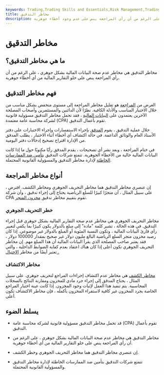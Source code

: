 ```yaml
---
keywords: Trading,Trading Skills and Essentials,Risk Management,Trading Skills
title: مخاطر التدقيق
description: مخاطر التدقيق هي مخاطر عدم صحة البيانات المالية بشكل جوهري ، على الرغم من أن رأي المراجعة ينص على عدم وجود أخطاء جوهرية.
---
```


# مخاطر التدقيق
## ما هي مخاطر التدقيق؟

مخاطر التدقيق هي مخاطر عدم صحة البيانات المالية بشكل جوهري ، على الرغم من أن رأي المراجعة ينص على خلو التقارير المالية من أي أخطاء جوهرية.

## فهم مخاطر التدقيق

الغرض من [المراجعة](/audit) هو تقليل مخاطر المراجعة إلى مستوى منخفض بشكل مناسب من خلال الاختبار المناسب والأدلة الكافية. نظرًا لأن الدائنين والمستثمرين وأصحاب المصلحة الآخرين يعتمدون على [البيانات المالية](/financial-statements) ، فقد تحمل مخاطر التدقيق مسؤولية قانونية لشركة محاسبة عامة معتمدة (CPA) تقوم بأعمال التدقيق.

خلال عملية التدقيق ، يقوم [المدقق](/auditor) بإجراء الاستفسارات وإجراء الاختبارات على دفتر الأستاذ العام والوثائق الداعمة. في حالة اكتشاف أي أخطاء أثناء الاختبار ، يطلب المدقق من الإدارة اقتراح تصحيح إدخالات دفتر اليومية.

في ختام المراجعة ، وبعد نشر أي تصحيحات ، يقدم المدقق رأيًا مكتوبًا حول ما إذا كانت البيانات المالية خالية من الأخطاء الجوهرية. تتمتع شركات التدقيق [بتأمين ضد الممارسات الخاطئة](/malpractice-insurance) لإدارة مخاطر التدقيق والمسؤولية القانونية المحتملة.

## أنواع مخاطر المراجعة

إن عنصري مخاطر التدقيق هما مخاطر التحريف الجوهري ومخاطر الكشف. افترض ، على سبيل المثال ، أن متجرًا كبيرًا للسلع الرياضية يحتاج إلى إجراء تدقيق ، وأن شركة CPA تقوم بتقييم مخاطر تدقيق [مخزون المتجر](/inventory).

### خطر التحريف الجوهري

مخاطر التحريف الجوهري هي مخاطر عدم صحة التقارير المالية بشكل جوهري قبل إجراء التدقيق. في هذه الحالة ، تشير كلمة "مادة" إلى مبلغ بالدولار يكون كبيرًا بما يكفي لتغيير رأي قارئ البيانات المالية ، وتكون النسبة المئوية أو المبلغ بالدولار غير موضوعي. إذا كان رصيد مخزون متجر السلع الرياضية البالغ مليون دولار غير صحيح بمقدار 100000 دولار ، فقد يعتبر صاحب المصلحة الذي يقرأ البيانات المالية أن هذا المبلغ مهم. إن مخاطر التحريف الجوهري تكون أعلى إذا كان هناك اعتقاد بعدم كفاية الضوابط الداخلية ، والتي تعتبر أيضًا من مخاطر [الاحتيال .](/fraud)

### مخاطر الاكتشاف

[مخاطر الكشف](/detection-risk) هي مخاطر عدم اكتشاف إجراءات المراجع لتحريف جوهري. على سبيل المثال ، يحتاج المدقق إلى إجراء جرد مادي للمخزون ومقارنة النتائج بالسجلات المحاسبية. يتم تنفيذ هذا العمل لإثبات وجود المخزون. إذا كانت عينة اختبار المراجع الخاصة بجرد المخزون غير كافية لاستقراء المخزون بأكمله ، فإن مخاطر الاكتشاف تكون أعلى.

## يسلط الضوء

- قد تحمل مخاطر التدقيق مسؤولية قانونية لشركة محاسبة عامة (CPA) تقوم بأعمال التدقيق.

- مخاطر التدقيق هي مخاطر عدم صحة البيانات المالية بشكل جوهري ، على الرغم من أن رأي المراجعة ينص على خلو التقارير المالية من أي أخطاء جوهرية.

- إن عنصري مخاطر التدقيق هما مخاطر التحريف الجوهري وخطر الكشف.

- تتمتع شركات التدقيق بتأمين ضد الممارسات الخاطئة لإدارة مخاطر التدقيق والمسؤولية القانونية المحتملة.

